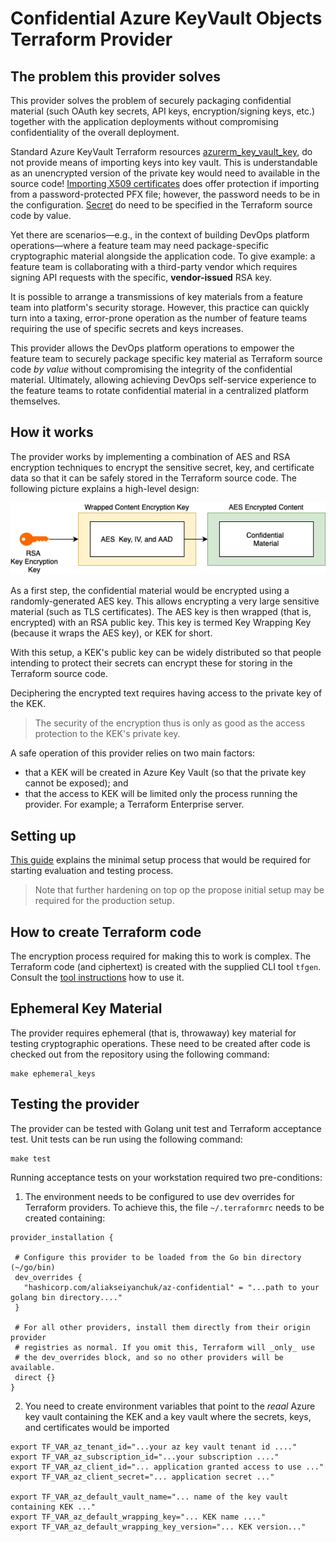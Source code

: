 # Confidential Azure KeyVault Objects Terraform Provider

## The problem this provider solves
This provider solves the problem of securely packaging confidential material (such OAuth key secrets, API keys,
encryption/signing keys, etc.) together with the application deployments without compromising confidentiality of the
overall deployment.

Standard Azure KeyVault Terraform resources [azurerm_key_vault_key](https://registry.terraform.io/providers/hashicorp/azurerm/latest/docs/resources/key_vault_key),
do not provide means of importing keys into key vault. This is understandable as an unencrypted version of the private
key would need to available in the source code! [Importing X509 certificates](https://registry.terraform.io/providers/hashicorp/azurerm/latest/docs/resources/key_vault_certificate)
does offer protection if importing from a password-protected PFX file; however, the password needs to be 
in the configuration. [Secret](https://registry.terraform.io/providers/hashicorp/azurerm/latest/docs/resources/key_vault_secret)
do need to be specified in the Terraform source code by value.

Yet there are scenarios—e.g., in the context of building DevOps platform operations—where a feature team
may need package-specific cryptographic material alongside the application code. To give example: a feature team is collaborating
with a third-party vendor which requires signing API requests with the specific, **vendor-issued** RSA key. 

It is possible to arrange a transmissions of key materials from a feature team into platform's security storage. 
However, this practice can quickly turn into a taxing, error-prone operation as the number of feature teams requiring
the use of specific secrets and keys increases. 

This provider allows the DevOps platform operations to empower the feature team to securely package specific key 
material as Terraform source code *by value* without compromising the integrity of the confidential material. Ultimately, allowing 
achieving DevOps self-service experience to the feature teams to rotate confidential material in a centralized
platform themselves.

## How it works

The provider works by implementing a combination of AES and RSA encryption techniques to encrypt the sensitive
secret, key, and certificate data so that it can be safely stored in the Terraform source code. The following
picture explains a high-level design:

![images](docs-templates/guides/wrapping-scheme.png)

As a first step, the confidential material would be encrypted using a randomly-generated AES key. This allows
encrypting a very large sensitive material (such as TLS certificates). The AES key is then wrapped (that is, 
encrypted) with an RSA public key. This key is termed Key Wrapping Key (because it wraps the AES key), 
or KEK for short.

With this setup, a KEK's public key can be widely distributed so that people intending to protect their secrets
can encrypt these for storing in the Terraform source code. 

Deciphering
the encrypted text requires having access to the private key of the KEK.
> The security of the encryption thus is only as good as the access protection to the KEK's private key.

A safe operation of this provider relies on two main factors:
- that a KEK will be created in Azure Key Vault (so that the private key cannot be exposed); and
- that the access to KEK will be limited only the process running the provider. For example; a Terraform Enterprise
  server.

## Setting up
[This guide](docs-templates/guides/setup.md) explains the minimal setup process that would be required for
starting evaluation and testing process.
> Note that further hardening on top op the propose initial setup may be required for the production setup. 

## How to create Terraform code

The encryption process required for making this to work is complex. The Terraform code (and ciphertext) is
created with the supplied CLI tool `tfgen`. Consult the [tool instructions](docs-templates/guides/tfgen.md)
how to use it.

## Ephemeral Key Material
The provider requires ephemeral (that is, throwaway) key material for testing cryptographic operations.
These need to be created after code is checked out from the repository using the following command:
```shell
make ephemeral_keys
```

## Testing the provider

The provider can be tested with Golang unit test and Terraform acceptance test. Unit tests can be run
using the following command:
```shell
make test
```
Running acceptance tests on your workstation required two pre-conditions:
1. The environment needs to be configured to use dev overrides for Terraform providers. To achieve this,
   the file `~/.terraformrc` needs to be created containing:
 ```hcl
provider_installation {

  # Configure this provider to be loaded from the Go bin directory (~/go/bin)
  dev_overrides {
    "hashicorp.com/aliakseiyanchuk/az-confidential" = "...path to your golang bin directory...."
  }
  
  # For all other providers, install them directly from their origin provider
  # registries as normal. If you omit this, Terraform will _only_ use
  # the dev_overrides block, and so no other providers will be available.
  direct {}
}

```

2. You need to create environment variables that point to the *reaal* Azure key vault containing
   the KEK and a key vault where the secrets, keys, and certificates would be imported
```shell
export TF_VAR_az_tenant_id="...your az key vault tenant id ...."
export TF_VAR_az_subscription_id="...your subscription ...."
export TF_VAR_az_client_id="... application granted access to use ..."
export TF_VAR_az_client_secret="... application secret ..."

export TF_VAR_az_default_vault_name="... name of the key vault containing KEK ..."
export TF_VAR_az_default_wrapping_key="... KEK name ...."
export TF_VAR_az_default_wrapping_key_version="... KEK version..."    
```
